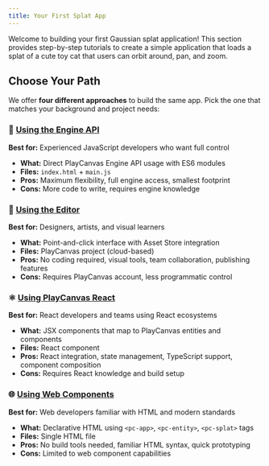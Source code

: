 ```yaml
---
title: Your First Splat App
---
```


Welcome to building your first Gaussian splat application! This section provides step-by-step tutorials to create a simple application that loads a splat of a cute toy cat that users can orbit around, pan, and zoom.

## Choose Your Path

We offer **four different approaches** to build the same app. Pick the one that matches your background and project needs:

### 🔧 [Using the Engine API](./engine)

**Best for:** Experienced JavaScript developers who want full control

- **What:** Direct PlayCanvas Engine API usage with ES6 modules
- **Files:** `index.html` + `main.js`
- **Pros:** Maximum flexibility, full engine access, smallest footprint
- **Cons:** More code to write, requires engine knowledge

### 🎨 [Using the Editor](./editor)

**Best for:** Designers, artists, and visual learners

- **What:** Point-and-click interface with Asset Store integration
- **Files:** PlayCanvas project (cloud-based)
- **Pros:** No coding required, visual tools, team collaboration, publishing features
- **Cons:** Requires PlayCanvas account, less programmatic control

### ⚛️ [Using PlayCanvas React](./react)

**Best for:** React developers and teams using React ecosystems

- **What:** JSX components that map to PlayCanvas entities and components
- **Files:** React component
- **Pros:** React integration, state management, TypeScript support, component composition
- **Cons:** Requires React knowledge and build setup

### 🌐 [Using Web Components](./web-components)

**Best for:** Web developers familiar with HTML and modern standards

- **What:** Declarative HTML using `<pc-app>`, `<pc-entity>`, `<pc-splat>` tags
- **Files:** Single HTML file
- **Pros:** No build tools needed, familiar HTML syntax, quick prototyping
- **Cons:** Limited to web component capabilities
